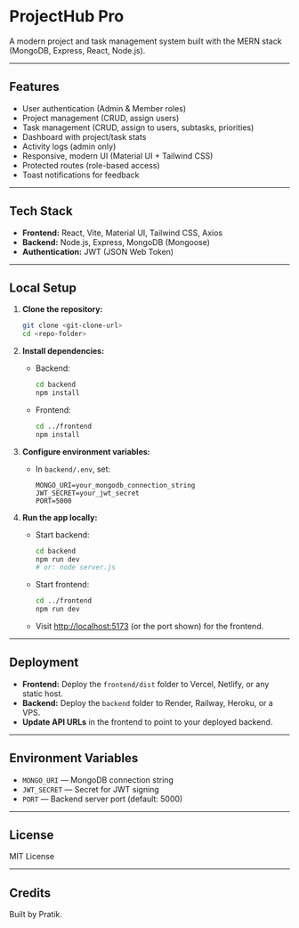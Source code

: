 # ProjectHub Pro

A modern project and task management system built with the MERN stack (MongoDB, Express, React, Node.js).

---

##  Features

- User authentication (Admin & Member roles)
- Project management (CRUD, assign users)
- Task management (CRUD, assign to users, subtasks, priorities)
- Dashboard with project/task stats
- Activity logs (admin only)
- Responsive, modern UI (Material UI + Tailwind CSS)
- Protected routes (role-based access)
- Toast notifications for feedback

---

##  Tech Stack

- **Frontend:** React, Vite, Material UI, Tailwind CSS, Axios
- **Backend:** Node.js, Express, MongoDB (Mongoose)
- **Authentication:** JWT (JSON Web Token)

---

##  Local Setup

1. **Clone the repository:**

   ```bash
   git clone <git-clone-url>
   cd <repo-folder>
   ```

2. **Install dependencies:**

   - Backend:
     ```bash
     cd backend
     npm install
     ```
   - Frontend:
     ```bash
     cd ../frontend
     npm install
     ```

3. **Configure environment variables:**

   - In `backend/.env`, set:
     ```env
     MONGO_URI=your_mongodb_connection_string
     JWT_SECRET=your_jwt_secret
     PORT=5000
     ```

4. **Run the app locally:**
   - Start backend:
     ```bash
     cd backend
     npm run dev
     # or: node server.js
     ```
   - Start frontend:
     ```bash
     cd ../frontend
     npm run dev
     ```
   - Visit [http://localhost:5173](http://localhost:5173) (or the port shown) for the frontend.

---

##  Deployment

- **Frontend:** Deploy the `frontend/dist` folder to Vercel, Netlify, or any static host.
- **Backend:** Deploy the `backend` folder to Render, Railway, Heroku, or a VPS.
- **Update API URLs** in the frontend to point to your deployed backend.

---

##  Environment Variables

- `MONGO_URI` — MongoDB connection string
- `JWT_SECRET` — Secret for JWT signing
- `PORT` — Backend server port (default: 5000)

---

##  License

MIT License

---

##  Credits

Built by Pratik.
